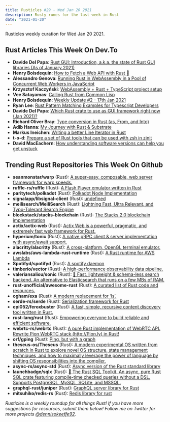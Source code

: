 ```yaml
---
title: Rusticles #29 - Wed Jan 20 2021
description: Rusty runes for the last week in Rust
date: "2021-01-20"
---
```


Rusticles weekly curation for Wed Jan 20 2021.

<Ad />

## Rust Articles This Week On Dev.To

- **Davide Del Papa**: [Rust GUI: Introduction, a.k.a. the state of Rust GUI libraries (As of January 2021)](https://dev.to/davidedelpapa/rust-gui-introduction-a-k-a-the-state-of-rust-gui-libraries-as-of-january-2021-40gl)
- **Henry Boisdequin**: [How to Fetch a Web API with Rust 🦀](https://dev.to/hb/how-to-fetch-a-web-api-with-rust-1390)
- **Alessandro Genova**: [Running Rust in WebAssembly in a Pool of Concurrent Web Workers in JavaScript](https://dev.to/alesgenova/running-rust-in-webassembly-in-a-pool-of-concurrent-web-workers-in-javascript-51h9)
- **Krzysztof Kaczyński**: [WebAssembly + Rust + TypeScript project setup](https://dev.to/krzysztofkaczy9/webassembly-rust-typescript-project-setup-4gio)
- **Vee Satayamas**: [Calling Rust from Common Lisp](https://dev.to/veer66/calling-rust-from-common-lisp-45c5)
- **Henry Boisdequin**: [Weekly Update #2 - 17th Jan 2021](https://dev.to/hb/weekly-update-2-17th-jan-2021-354d)
- **Ryan Lee**: [Rust Pattern Matching Examples for Typescript Developers](https://dev.to/ryanleecode/rust-pattern-matching-examples-for-typescript-developers-158n)
- **Davide Del Papa**: [Which Rust crate to use as GUI framework right now (Jan 2021)?](https://dev.to/davidedelpapa/which-rust-crate-to-use-as-gui-framework-right-now-jan-2021-4opm)
- **Richard Oliver Bray**: [Type conversion in Rust (as, From, and Into)](https://dev.to/richardbray/type-conversion-in-rust-as-from-and-into-493l)
- **Adib Hanna**: [My Journey with Rust & Substrate](https://dev.to/adibhanna/my-journey-with-rust-substrate-42d3)
- **Markus Ineichen**: [Writing a better Line Iterator  in Rust](https://dev.to/mineichen/writing-a-better-line-iterator-in-rust-443m)
- **t-o-d**: [Prepare a set of Rust tools that can be used with zsh in zinit](https://dev.to/kamekuremaisuke/prepare-a-set-of-rust-tools-that-can-be-used-with-zsh-in-zinit-49ae)
- **David MacEachern**: [How understanding software versions can help you get unstuck](https://dev.to/davidmaceachern/how-understanding-sofware-versions-can-help-you-get-unstuck-33k7)

<Ad />

## Trending Rust Repositories This Week On Github

- **seanmonstar/warp** (Rust): [A super-easy, composable, web server framework for warp speeds.](https://github.com/seanmonstar/warp)
- **ruffle-rs/ruffle** (Rust): [A Flash Player emulator written in Rust](https://github.com/ruffle-rs/ruffle)
- **paritytech/polkadot** (Rust): [Polkadot Node Implementation](https://github.com/paritytech/polkadot)
- **signalapp/libsignal-client** (Rust): [undefined](https://github.com/signalapp/libsignal-client)
- **meilisearch/MeiliSearch** (Rust): [Lightning Fast, Ultra Relevant, and Typo-Tolerant Search Engine](https://github.com/meilisearch/MeiliSearch)
- **blockstack/stacks-blockchain** (Rust): [The Stacks 2.0 blockchain implementation](https://github.com/blockstack/stacks-blockchain)
- **actix/actix-web** (Rust): [Actix Web is a powerful, pragmatic, and extremely fast web framework for Rust.](https://github.com/actix/actix-web)
- **hyperium/tonic** (Rust): [A native gRPC client & server implementation with async/await support.](https://github.com/hyperium/tonic)
- **alacritty/alacritty** (Rust): [A cross-platform, OpenGL terminal emulator.](https://github.com/alacritty/alacritty)
- **awslabs/aws-lambda-rust-runtime** (Rust): [A Rust runtime for AWS Lambda](https://github.com/awslabs/aws-lambda-rust-runtime)
- **Spotifyd/spotifyd** (Rust): [A spotify daemon](https://github.com/Spotifyd/spotifyd)
- **timberio/vector** (Rust): [A high-performance observability data pipeline.](https://github.com/timberio/vector)
- **valeriansaliou/sonic** (Rust): [🦔 Fast, lightweight & schema-less search backend. An alternative to Elasticsearch that runs on a few MBs of RAM.](https://github.com/valeriansaliou/sonic)
- **rust-unofficial/awesome-rust** (Rust): [A curated list of Rust code and resources.](https://github.com/rust-unofficial/awesome-rust)
- **ogham/exa** (Rust): [A modern replacement for ‘ls’.](https://github.com/ogham/exa)
- **serde-rs/serde** (Rust): [Serialization framework for Rust](https://github.com/serde-rs/serde)
- **epi052/feroxbuster** (Rust): [A fast, simple, recursive content discovery tool written in Rust.](https://github.com/epi052/feroxbuster)
- **rust-lang/rust** (Rust): [Empowering everyone to build reliable and efficient software.](https://github.com/rust-lang/rust)
- **webrtc-rs/webrtc** (Rust): [A pure Rust implementation of WebRTC API. Rewrite Pion WebRTC stack (http://Pion.ly) in Rust!](https://github.com/webrtc-rs/webrtc)
- **orf/gping** (Rust): [Ping, but with a graph](https://github.com/orf/gping)
- **theseus-os/Theseus** (Rust): [A modern experimental OS written from scratch in Rust to explore novel OS structure, state management techniques, and how to maximally leverage the power of language by shifting OS responsibilities into the compiler.](https://github.com/theseus-os/Theseus)
- **async-rs/async-std** (Rust): [Async version of the Rust standard library](https://github.com/async-rs/async-std)
- **launchbadge/sqlx** (Rust): [🧰 The Rust SQL Toolkit. An async, pure Rust SQL crate featuring compile-time checked queries without a DSL. Supports PostgreSQL, MySQL, SQLite, and MSSQL.](https://github.com/launchbadge/sqlx)
- **graphql-rust/juniper** (Rust): [GraphQL server library for Rust](https://github.com/graphql-rust/juniper)
- **mitsuhiko/redis-rs** (Rust): [Redis library for rust](https://github.com/mitsuhiko/redis-rs)

_Rusticles is a weekly roundup for all things Rust! If you have more suggestions for resources, submit them below! Follow me on Twitter for more projects [@dennisokeeffe92](https://twitter.com/dennisokeeffe92)._